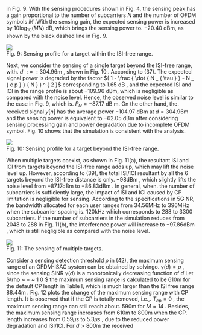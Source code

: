 in Fig. 9. With the sensing procedures shown in Fig. 4, the sensing peak has a gain proportional to the number of subcarriers $N$ and the number of OFDM symbols $M$ .With the sensing gain, the expected sensing power is increased by $1 0 \log _ { 1 0 } ( M N )$ dB, which brings the sensing power to. $- 2 0 . 4 0$ dBm, as shown by the black dashed line in Fig. 9.

![](images/e17be49092075e737e68bad377cc7f0633a69ec3dd575b2653d0bf61f6cfdebe.jpg)  
Fig. 9: Sensing profile for a target within the ISI-free range.

Next, we consider the sensing of a single target beyond the ISI-free range, with. $d \ : = \ : 3 0 4 . 9 6 \mathrm { m }$ , shown in Fig. 10.. According to (37). The expected signal power is degraded by the factor $( 1 - \frac { \dot { N _ { \tau } } - N _ { c p } } { N } ) ^ { 2 }$ corresponding to $1 . 6 5 \ \mathrm { d B }$ , and the expected ISI and ICI in the range profile is about $- 1 0 9 . 9 6$ dBm, which is negligible as compared with the noise level. Hence, the observed noise level is similar to the case in Fig. 9, which is. $P _ { N } = - 8 7 . 1 7 ~ \mathrm { d B }$ m. On the other hand, the. received signal $y [ n ]$ has the average power $- 1 0 4 . 9 7 \ \mathrm { d B m }$ at $d = 3 0 4 . 9 6 \mathrm { m }$ and the sensing power is equivalent to $- 6 2 . 0 5$ dBm after considering sensing processing gain and power degradation due to incomplete OFDM symbol. Fig. 10 shows that the simulation is consistent with the analysis.

![](images/0d069a6934ffed28294d2369800f81933672b4395a08e14f47147180f4c5a7d1.jpg)  
Fig. 10: Sensing profile for a target beyond the ISI-free range.

When multiple targets coexist, as shown in Fig. 11(a), the resultant ISI and ICI from targets beyond the ISI-free range adds up, which may lift the noise level up. However, according to (39), the total ISI/ICI resultant by all the 6 targets beyond the ISI-free distance is only. $- 9 8 \mathrm { d B m }$ , which slightly lifts the noise level from $- 8 7 . 1 7 \mathrm { d B m }$ to $- 8 6 . 8 3 \mathrm { d B m }$ . In general, when. the number of subcarriers is sufficiently large, the impact of ISI and ICI caused by CP limitation is negligible for sensing. According to the specifications in 5G NR, the bandwidth allocated for each user ranges from 34.56MHz to 396MHz when the subcarrier spacing is. $1 2 0 \mathrm { k H z }$ which corresponds to 288 to 3300 subcarriers. If the number of subcarriers in the simulation reduces from 2048 to 288 in Fig. 11(b), the interference power will increase to $- 9 7 . 8 6 \mathrm { d B m }$ , which is still negligible as compared with the noise level.

![](images/78fe6dda59ae60180a7ef609401f9b8de81383e8429456d74f8888fbdb335963.jpg)  
Fig. 11: The sensing of multiple targets.

Consider a sensing detection threshold $\rho$ in (42), the maximum sensing range of an OFDM-ISAC system can be obtained by solvingo. $\gamma ( d ) = \rho$ , since the sensing SINR $\gamma ( d )$ is a monotonically decreasing function of $d$ Let $\rho ~ = ~ 1 0 $ the maximum sensing range is calculated to be $6 1 0 \mathrm { m }$ for the default CP length in Table I, which is much larger than the ISI free range $8 8 . 4 4 \mathrm { m }$ . Fig. 12 plots the change of the maximum sensing range with CP length. It is observed that if the CP is totally removed, i.e.,. $T _ { c p } = 0$ , the maximum sensing range can still reach about. $5 9 0 \mathrm { m }$ for $M = 1 4$ . Besides, the maximum sensing range increases from $6 1 0 \mathrm { m }$ to $8 0 0 \mathrm { m }$ when the CP. length increases from $0 . 5 9 \mu s$ to $5 . 3 \mu s$ , due to the reduced power degradation and ISI/ICI. For $d > 8 0 0 \mathrm { m }$ the received